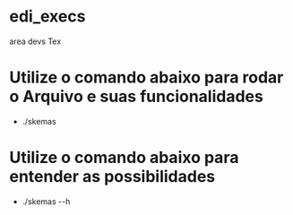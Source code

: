 # edi_execs
area devs Tex


# Utilize o comando abaixo para rodar o Arquivo e suas funcionalidades
- ./skemas

# Utilize o comando abaixo para entender as possibilidades
- ./skemas --h